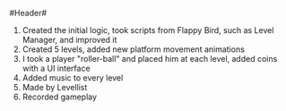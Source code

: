 #Header#
1. Created the initial logic, took scripts from Flappy Bird, such as Level Manager, and improved it
2. Created 5 levels, added new platform movement animations
3. I took a player "roller-ball" and placed him at each level, added coins with a UI interface
4. Added music to every level
5. Made by Levellist
6. Recorded gameplay
